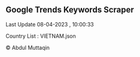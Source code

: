 

## Google Trends Keywords Scraper 
 
Last Update 08-04-2023 , 10:00:33

Country List :
VIETNAM.json



© Abdul Muttaqin 
